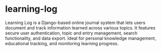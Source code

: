 # learning-log
Learning Log is a Django-based online journal system that lets users document and track information learned across various topics. It features secure user authentication, topic and entry management, search functionality, and data export. Ideal for personal knowledge management, educational tracking, and monitoring learning progress.
